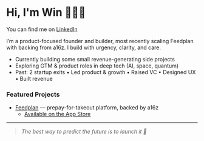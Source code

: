 # Hi, I'm Win 🧑🏼‍🚀

You can find me on [LinkedIn](https://linkedin.com/in/winfeigle)

I’m a product-focused founder and builder, most recently scaling Feedplan with backing from a16z. I build with urgency, clarity, and care.

* Currently building some small revenue-generating side projects
* Exploring GTM & product roles in deep tech (AI, space, quantum)
* Past: 2 startup exits • Led product & growth • Raised VC • Designed UX • Built revenue

### Featured Projects

* [Feedplan](https://github.com/feedplan) — prepay-for-takeout platform, backed by a16z
    * [Available on the App Store](https://apps.apple.com/us/app/feedplan-restaurant-savings/id1636252926)

---
  
> *The best way to predict the future is to launch it 🚀*

